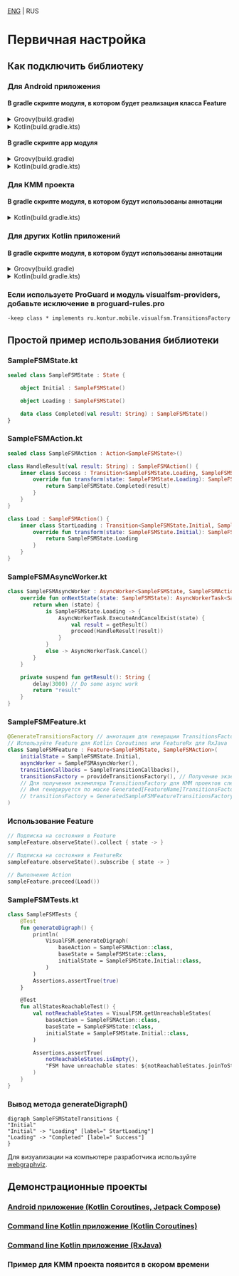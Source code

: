 [ENG](../Quickstart.md) | RUS

# Первичная настройка

## Как подключить библиотеку

### Для Android приложения

#### В gradle скрипте модуля, в котором будет реализация класса Feature

<details>
  <summary>Groovy(build.gradle)</summary>

```groovy
// Подключаем KSP плагин
plugins {
    id "com.google.devtools.ksp" version "$kspVersion"
}

dependencies {
    // Базовые классы для Android, JVM и KMM проектов (Kotlin Coroutines версия Feature и AsyncWorker)
    implementation "ru.kontur.mobile.visualfsm:visualfsm-core:1.1.1"

    // Опционально - Поддержка RxJava 3 (FeatureRx, AsyncWorkerRx и их зависимости)
    implementation "ru.kontur.mobile.visualfsm:visualfsm-rxjava3:1.1.1"

    // Опционально - Поддержка RxJava 2 (FeatureRx, AsyncWorkerRx и их зависимости)
    implementation "ru.kontur.mobile.visualfsm:visualfsm-rxjava2:1.1.1"

    // Кодогенерация
    ksp "ru.kontur.mobile.visualfsm:visualfsm-compiler:1.1.1"

    // Опционально - Классы для удобного получения сгенерированного кода
    implementation "ru.kontur.mobile.visualfsm:visualfsm-providers:1.1.1"

    // Опционально - Анализ и построение графа
    testImplementation "ru.kontur.mobile.visualfsm:visualfsm-tools:1.1.1"
}
```

</details>
<details>
  <summary>Kotlin(build.gradle.kts)</summary>

```kotlin
// Подключаем KSP плагин
plugins {
    id("com.google.devtools.ksp") version "1.6.10-1.0.6"
}

dependencies {
    // Базовые классы для Android, JVM и KMM проектов (Kotlin Coroutines версия Feature и AsyncWorker)
    implementation("ru.kontur.mobile.visualfsm:visualfsm-core:1.1.1")

    // Опционально - Поддержка RxJava 3 (FeatureRx, AsyncWorkerRx и их зависимости)
    implementation("ru.kontur.mobile.visualfsm:visualfsm-rxjava3:1.1.1")

    // Опционально - Поддержка RxJava 2 (FeatureRx, AsyncWorkerRx и их зависимости)
    implementation("ru.kontur.mobile.visualfsm:visualfsm-rxjava2:1.1.1")

    // Кодогенерация
    ksp("ru.kontur.mobile.visualfsm:visualfsm-compiler:1.1.1")

    // Опционально - Классы для удобного получения сгенерированного кода
    implementation("ru.kontur.mobile.visualfsm:visualfsm-providers:1.1.1")

    // Опционально - Анализ и построение графа
    testImplementation("ru.kontur.mobile.visualfsm:visualfsm-tools:1.1.1")
}
```

</details>

#### В gradle скрипте app модуля

<details>
  <summary>Groovy(build.gradle)</summary>

```groovy
// Добавляем сгенерированный код в каталоги исходного кода
android {
    ...
    applicationVariants.all { variant ->
        variant.sourceSets.java.each {
            it.srcDirs += "build/generated/ksp/${variant.name}/kotlin"
        }
    }
}
```

</details>
<details>
  <summary>Kotlin(build.gradle.kts)</summary>

```kotlin
// Добавляем сгенерированный код в каталоги исходного кода
android {
    ...
    applicationVariants.all {
        kotlin {
            sourceSets {
                getByName(name) {
                    kotlin.srcDir("build/generated/ksp/$name/kotlin")
                }
            }
        }
    }
}
```

</details>

### Для КММ проекта

#### В gradle скрипте модуля, в котором будут использованы аннотации

<details>
  <summary>Kotlin(build.gradle.kts)</summary>

```kotlin
plugins {
    kotlin("multiplatform")
    id("com.android.library")
    // Подключаем KSP плагин
    id("com.google.devtools.ksp") version (kspVersion)
}

sourceSets {
    val commonMain by getting {
        dependencies {
            // Базовые классы для Android, JVM и KMM проектов (Kotlin Coroutines версия Feature и AsyncWorker)
            implementation("ru.kontur.mobile.visualfsm:visualfsm-core:1.1.1")

            // Опционально - Анализ и построение графа
            testImplementation("ru.kontur.mobile.visualfsm:visualfsm-tools:1.1.1")

            // Добавляем сгенерированный код в каталоги исходного кода
            kotlin.srcDir("${buildDir.absolutePath}/generated/ksp/")
        }
    }
}

dependencies {
    // Кодогенерация
    add("kspAndroid", "ru.kontur.mobile.visualfsm:visualfsm-compiler:1.1.1")
}
```

</details>

### Для других Kotlin приложений

#### В gradle скрипте модуля, в котором будут использованы аннотации

<details>
  <summary>Groovy(build.gradle)</summary>

```groovy
// Подключаем KSP плагин
plugins {
    id "com.google.devtools.ksp" version "$kspVersion"
}

// Добавляем сгенерированный код в каталоги исходного кода
kotlin {
    sourceSets {
        main.kotlin.srcDirs += 'build/generated/ksp/main/kotlin'
        test.kotlin.srcDirs += 'build/generated/ksp/test/kotlin'
    }
}

dependencies {
    // Базовые классы для Android, JVM и KMM проектов (Kotlin Coroutines версия Feature и AsyncWorker)
    implementation "ru.kontur.mobile.visualfsm:visualfsm-core:1.1.1"

    // Опционально - Поддержка RxJava 3 (FeatureRx, AsyncWorkerRx и их зависимости)
    implementation "ru.kontur.mobile.visualfsm:visualfsm-rxjava3:1.1.1"

    // Опционально - Поддержка RxJava 2 (FeatureRx, AsyncWorkerRx и их зависимости)
    implementation "ru.kontur.mobile.visualfsm:visualfsm-rxjava2:1.1.1"

    // Кодогенерация
    ksp "ru.kontur.mobile.visualfsm:visualfsm-compiler:1.1.1"

    // Опционально - Классы для удобного получения сгенерированного кода
    implementation "ru.kontur.mobile.visualfsm:visualfsm-providers:1.1.1"

    // Опционально - Анализ и построение графа
    testImplementation "ru.kontur.mobile.visualfsm:visualfsm-tools:1.1.1"
}
```

</details>
<details>
  <summary>Kotlin(build.gradle.kts)</summary>

```kotlin
// Подключаем KSP плагин
plugins {
    id("com.google.devtools.ksp") version "1.6.10-1.0.6"
}

// Добавляем сгенерированный код в каталоги исходного кода
kotlin {
    sourceSets.main {
        kotlin.srcDir("build/generated/ksp/main/kotlin")
    }
    sourceSets.test {
        kotlin.srcDir("build/generated/ksp/test/kotlin")
    }
}

dependencies {
    // Базовые классы для Android, JVM и KMM проектов (Kotlin Coroutines версия Feature и AsyncWorker)
    implementation("ru.kontur.mobile.visualfsm:visualfsm-core:1.1.1")

    // Опционально - Поддержка RxJava 3 (FeatureRx, AsyncWorkerRx и их зависимости)
    implementation("ru.kontur.mobile.visualfsm:visualfsm-rxjava3:1.1.1")

    // Опционально - Поддержка RxJava 2 (FeatureRx, AsyncWorkerRx и их зависимости)
    implementation("ru.kontur.mobile.visualfsm:visualfsm-rxjava2:1.1.1")

    // Кодогенерация
    ksp("ru.kontur.mobile.visualfsm:visualfsm-compiler:1.1.1")

    // Опционально - Классы для удобного получения сгенерированного кода
    implementation("ru.kontur.mobile.visualfsm:visualfsm-providers:1.1.1")

    // Опционально - Анализ и построение графа
    testImplementation("ru.kontur.mobile.visualfsm:visualfsm-tools:1.1.1")
}
```

</details>

### Если используете ProGuard и модуль visualfsm-providers, добавьте исключение в proguard-rules.pro
```
-keep class * implements ru.kontur.mobile.visualfsm.TransitionsFactory
```

## Простой пример использования библиотеки

### SampleFSMState.kt

```kotlin
sealed class SampleFSMState : State {

    object Initial : SampleFSMState()

    object Loading : SampleFSMState()

    data class Completed(val result: String) : SampleFSMState()
}
```

### SampleFSMAction.kt

```kotlin
sealed class SampleFSMAction : Action<SampleFSMState>()

class HandleResult(val result: String) : SampleFSMAction() {
    inner class Success : Transition<SampleFSMState.Loading, SampleFSMState.Completed>() {
        override fun transform(state: SampleFSMState.Loading): SampleFSMState.Completed {
            return SampleFSMState.Completed(result)
        }
    }
}

class Load : SampleFSMAction() {
    inner class StartLoading : Transition<SampleFSMState.Initial, SampleFSMState.Loading>() {
        override fun transform(state: SampleFSMState.Initial): SampleFSMState.Loading {
            return SampleFSMState.Loading
        }
    }
}
```

### SampleFSMAsyncWorker.kt

```kotlin
class SampleFSMAsyncWorker : AsyncWorker<SampleFSMState, SampleFSMAction>() {
    override fun onNextState(state: SampleFSMState): AsyncWorkerTask<SampleFSMState> {
        return when (state) {
            is SampleFSMState.Loading -> {
                AsyncWorkerTask.ExecuteAndCancelExist(state) {
                    val result = getResult()
                    proceed(HandleResult(result))
                }
            }
            else -> AsyncWorkerTask.Cancel()
        }
    }

    private suspend fun getResult(): String {
        delay(3000) // Do some async work
        return "result"
    }
}
```

### SampleFSMFeature.kt

```kotlin
@GenerateTransitionsFactory // аннотация для генерации TransitionsFactory
// Используйте Feature для Kotlin Coroutines или FeatureRx для RxJava
class SampleFSMFeature : Feature<SampleFSMState, SampleFSMAction>(
    initialState = SampleFSMState.Initial,
    asyncWorker = SampleFSMAsyncWorker(),
    transitionCallbacks = SampleTransitionCallbacks(),
    transitionsFactory = provideTransitionsFactory(), // Получение экземпляра сгенерованной TransitionsFactory при использовании visualfsm-providers
    // Для получения экземпляра TransitionsFactory для KMM проектов следует вызвать конструктор сгенерированного класса:
    // Имя генерируется по маске Generated[FeatureName]TransitionsFactory()
    // transitionsFactory = GeneratedSampleFSMFeatureTransitionsFactory(), // До первого запуска кодогенерации класс не будет виден в IDE.
)
```

### Использование Feature

```kotlin
// Подписка на состояния в Feature
sampleFeature.observeState().collect { state -> }

// Подписка на состояния в FeatureRx
sampleFeature.observeState().subscribe { state -> }

// Выполнение Action
sampleFeature.proceed(Load())
```

### SampleFSMTests.kt

```kotlin
class SampleFSMTests {
    @Test
    fun generateDigraph() {
        println(
            VisualFSM.generateDigraph(
                baseAction = SampleFSMAction::class,
                baseState = SampleFSMState::class,
                initialState = SampleFSMState.Initial::class,
            )
        )
        Assertions.assertTrue(true)
    }

    @Test
    fun allStatesReachableTest() {
        val notReachableStates = VisualFSM.getUnreachableStates(
            baseAction = SampleFSMAction::class,
            baseState = SampleFSMState::class,
            initialState = SampleFSMState.Initial::class,
        )

        Assertions.assertTrue(
            notReachableStates.isEmpty(),
            "FSM have unreachable states: ${notReachableStates.joinToString(", ")}"
        )
    }
}
```

### Вывод метода generateDigraph()

```
digraph SampleFSMStateTransitions {
"Initial"
"Initial" -> "Loading" [label=" StartLoading"]
"Loading" -> "Completed" [label=" Success"]
}
```

Для визуализации на компьютере разработчика используйте [webgraphviz](http://www.webgraphviz.com/).

## Демонстрационные проекты

### [Android приложение (Kotlin Coroutines, Jetpack Compose)](https://github.com/Kontur-Mobile/VisualFSM-Sample-Android)

### [Command line Kotlin приложение (Kotlin Coroutines)](../../sample)

### [Command line Kotlin приложение (RxJava)](../../sample-rx)

### Пример для KMM проекта появится в скором времени